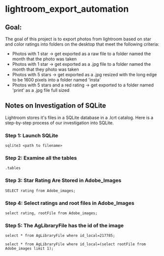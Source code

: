 # lightroom_export_automation
## Goal: 
The goal of this project is to export photos from lightroom based on star and color ratings into folders on the desktop that meet the following criteria:

* Photos with 1 star -> get exported as a raw file to a folder named the month that the photo was taken
* Photos with 1 star -> get exported as a .jpg file to a folder named the month that they photo was taken
* Photos with 5 stars -> get exported as a .jpg resized with the long edge to be 1600 pixels into a folder named 'insta'
* Photos with 5 stars and a red rating -> get exported to a folder named 'print' as a .jpg file full sized

## Notes on Investigation of SQLite
Lightroom stores it's files in a SQLite database in a .lcrt catalog. Here is a step-by-step process of our investigation into SQLite.
### Step 1: Launch SQLite
```
sqlite3 <path to filename>
```

### Step 2: Examine all the tables
```
.tables
```
### Step 3: Star Rating Are Stored in Adobe_Images
```
SELECT rating from Adobe_images;
```
### Step 4: Select ratings and root files in Adobe_Images
```
select rating, rootFile from Adobe_images;
```
### Step 5: The AgLibraryFile has the id of the image
```
select * from AgLibraryFile where id_local=217785;

select * from AgLibraryFile where id_local=(select rootFile from Adobe_images limit 1);
```